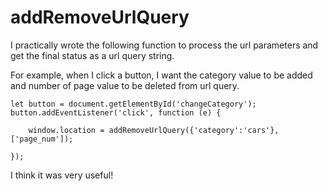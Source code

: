 # addRemoveUrlQuery

I practically wrote the following function to process the url parameters and get the final status as a url query string.

For example, when I click a button, I want the category value to be added and number of page value to be deleted from url query.

    let button = document.getElementById('changeCategory');
    button.addEventListener('click', function (e) {

        window.location = addRemoveUrlQuery({'category':'cars'}, ['page_num']);

    });

I think it was very useful!
